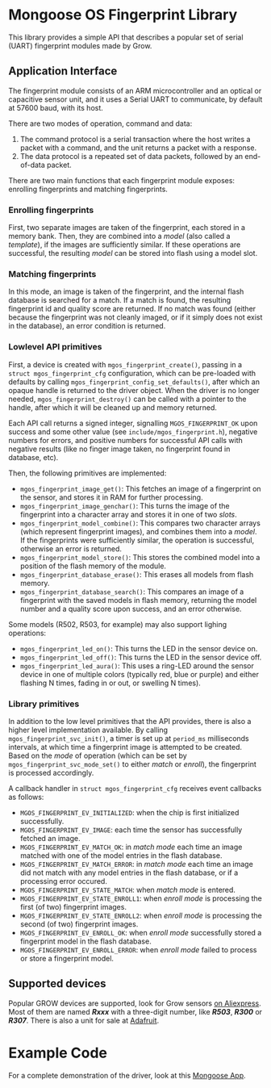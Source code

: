 # Mongoose OS Fingerprint Library

This library provides a simple API that describes a popular set of serial
(UART) fingerprint modules made by Grow.

## Application Interface

The fingerprint module consists of an ARM microcontroller and an optical or
capacitive sensor unit, and it uses a Serial UART to communicate, by default
at 57600 baud, with its host.

There are two modes of operation, command and data:

1.  The command protocol is a serial transaction where the host writes a packet
    with a command, and the unit returns a packet with a response.
1.  The data protocol is a repeated set of data packets, followed by an end-of-data
    packet.

There are two main functions that each fingerprint module exposes: enrolling
fingerprints and matching fingerprints.

### Enrolling fingerprints

First, two separate images are taken of the fingerprint, each stored in a memory
bank. Then, they are combined into a _model_ (also called a _template_), if the
images are sufficiently similar. If these operations are successful, the resulting
_model_ can be stored into flash using a model slot.

### Matching fingerprints

In this mode, an image is taken of the fingerprint, and the internal flash
database is searched for a match. If a match is found, the resulting fingerprint id
and quality score are returned. If no match was found (either because the fingerprint
was not cleanly imaged, or if it simply does not exist in the database), an error
condition is returned.

### Lowlevel API primitives

First, a device is created with `mgos_fingerprint_create()`, passing in a `struct mgos_fingerprint_cfg`
configuration, which can be pre-loaded with defaults by calling `mgos_fingerprint_config_set_defaults()`,
after which an opaque handle is returned to the driver object. When the driver is no longer needed,
`mgos_fingerprint_destroy()` can be called with a pointer to the handle, after which it will be
cleaned up and memory returned.

Each API call returns a signed integer, signalling `MGOS_FINGERPRINT_OK`
upon success and some other value (see `include/mgos_fingerprint.h`), negative
numbers for errors, and positive numbers for successful API calls with negative
results (like no finger image taken, no fingerprint found in database, etc).

Then, the following primitives are implemented:

*   `mgos_fingerprint_image_get()`: This fetches an image of a fingerprint on the sensor,
    and stores it in RAM for further processing.
*   `mgos_fingerprint_image_genchar()`: This turns the image of the fingerprint into a character
    array and stores it in one of two _slots_.
*   `mgos_fingerprint_model_combine()`: This compares two character arrays (which represent
    fingerprint images), and combines them into a _model_. If the fingerprints were sufficiently
    similar, the operation is successful, otherwise an error is returned.
*   `mgos_fingerprint_model_store()`: This stores the combined model into a position of the flash
    memory of the module.
*   `mgos_fingerprint_database_erase()`: This erases all models from flash memory.
*   `mgos_fingerprint_database_search()`: This compares an image of a fingerprint with the saved
    models in flash memory, returning the model number and a quality score upon success, and an
    error otherwise.

Some models (R502, R503, for example) may also support lighing operations:

*   `mgos_fingerprint_led_on()`: This turns the LED in the sensor device on.
*   `mgos_fingerprint_led_off()`: This turns the LED in the sensor device off.
*   `mgos_fingerprint_led_aura()`: This uses a ring-LED around the sensor device in one of multiple
    colors (typically red, blue or purple) and either flashing N times, fading in or out, or swelling
    N times).

### Library primitives

In addition to the low level primitives that the API provides, there is also a higher level
implementation available. By calling `mgos_fingerprint_svc_init()`, a timer is set up at
`period_ms` milliseconds intervals, at which time a fingerprint image is attempted to be
created. Based on the _mode_ of operation (which can be set by `mgos_fingerprint_svc_mode_set()` to
either _match_ or _enroll_), the fingerprint is processed accordingly.

A callback handler in `struct mgos_fingerprint_cfg` receives event callbacks as follows:
*   `MGOS_FINGERPRINT_EV_INITIALIZED`: when the chip is first initialized successfully.
*   `MGOS_FINGERPRINT_EV_IMAGE`: each time the sensor has successfully fetched an image.
*   `MGOS_FINGERPRINT_EV_MATCH_OK`: in _match mode_ each time an image matched with one
    of the model entries in the flash database.
*   `MGOS_FINGERPRINT_EV_MATCH_ERROR`: in _match mode_ each time an image did not match
    with any model entries in the flash database, or if a processing error occured.
*   `MGOS_FINGERPRINT_EV_STATE_MATCH`: when _match mode_ is entered.
*   `MGOS_FINGERPRINT_EV_STATE_ENROLL1`: when _enroll mode_ is processing the first (of two)
    fingerprint images.
*   `MGOS_FINGERPRINT_EV_STATE_ENROLL2`: when _enroll mode_ is processing the second (of two)
    fingerprint images.
*   `MGOS_FINGERPRINT_EV_ENROLL_OK`: when _enroll mode_ successfully stored a fingerprint
    model in the flash database.
*   `MGOS_FINGERPRINT_EV_ENROLL_ERROR`: when _enroll mode_ failed to process or store a
    fingerprint model.

## Supported devices

Popular GROW devices are supported, look for Grow sensors [on Aliexpress](https://www.aliexpress.com/af/grow-fingerprint.html).
Most of them are named ***Rxxx*** with a three-digit number, like ***R503***,
***R300*** or ***R307***. There is also a unit for sale at [Adafruit](https://www.adafruit.com/product/751).

# Example Code

For a complete demonstration of the driver, look at this [Mongoose App](https://github.com/mongoose-os-apps/fingerprint-demo).
